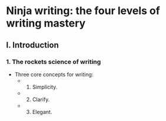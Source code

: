 # Ninja writing: the four levels of writing mastery

## I. Introduction

### 1. The rockets science of writing

- Three core concepts for writing:
  - 1. Simplicity.
  - 2. Clarify.
  - 3. Elegant.
